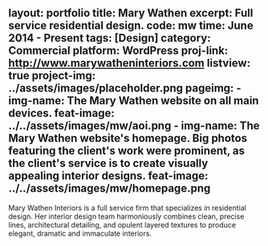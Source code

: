 
layout: portfolio
title: Mary Wathen
excerpt: Full service residential design.
code: mw
time: June 2014 - Present
tags: [Design]
category: Commercial
platform: WordPress
proj-link: http://www.marywatheninteriors.com
listview: true
project-img: ../assets/images/placeholder.png
pageimg:
    - img-name: The Mary Wathen website on all main devices.
      feat-image: ../../assets/images/mw/aoi.png
    - img-name: The Mary Wathen website's homepage. Big photos featuring the client's work were prominent, as the client's service is to create visually appealing interior designs.
      feat-image: ../../assets/images/mw/homepage.png
---

Mary Wathen Interiors is a full service firm that specializes in residential design. Her interior design team harmoniously combines clean, precise lines, architectural detailing, and opulent layered textures to produce elegant, dramatic and immaculate interiors.
